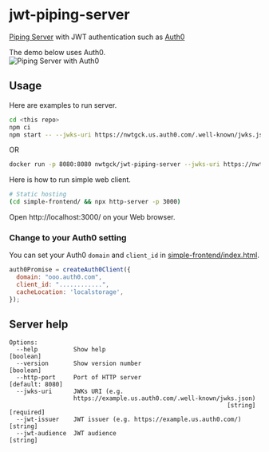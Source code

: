 # jwt-piping-server
[Piping Server](https://github.com/nwtgck/piping-server) with JWT authentication such as [Auth0](auth0.com/)  

The demo below uses Auth0.  
![Piping Server with Auth0](demo_assets/auth0-simple-client.gif)  

## Usage

Here are examples to run server.

```bash
cd <this repo>
npm ci
npm start -- --jwks-uri https://nwtgck.us.auth0.com/.well-known/jwks.json --jwt-issuer=https://nwtgck.us.auth0.com/ --http-port=8080
```

OR

```bash
docker run -p 8080:8080 nwtgck/jwt-piping-server --jwks-uri https://nwtgck.us.auth0.com/.well-known/jwks.json --jwt-issuer=https://nwtgck.us.auth0.com/ --http-port=8080
```

Here is how to run simple web client.

```bash
# Static hosting
(cd simple-frontend/ && npx http-server -p 3000)
```

Open http://localhost:3000/ on your Web browser.

### Change to your Auth0 setting

You can set your Auth0 `domain` and `client_id` in [simple-frontend/index.html](simple-frontend/index.html).

```js
auth0Promise = createAuth0Client({
  domain: "ooo.auth0.com",
  client_id: "............",
  cacheLocation: 'localstorage',
});
```

## Server help

```
Options:
  --help          Show help                                            [boolean]
  --version       Show version number                                  [boolean]
  --http-port     Port of HTTP server                            [default: 8080]
  --jwks-uri      JWKs URI (e.g.
                  https://example.us.auth0.com/.well-known/jwks.json)
                                                             [string] [required]
  --jwt-issuer    JWT issuer (e.g. https://example.us.auth0.com/)       [string]
  --jwt-audience  JWT audience                                          [string]
```
